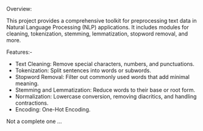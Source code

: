Overview:

This project provides a comprehensive toolkit for preprocessing text data in Natural Language Processing (NLP) applications.
It includes modules for cleaning, tokenization, stemming, lemmatization, stopword removal, and more.

Features:-

- Text Cleaning: Remove special characters, numbers, and punctuations.
- Tokenization: Split sentences into words or subwords.
- Stopword Removal: Filter out commonly used words that add minimal meaning.
- Stemming and Lemmatization: Reduce words to their base or root form.
- Normalization: Lowercase conversion, removing diacritics, and handling contractions.
- Encoding: One-Hot Encoding.

Not a complete one ...
